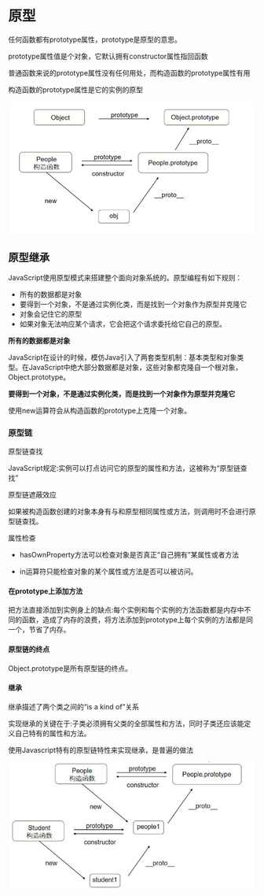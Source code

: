# 原型

任何函数都有prototype属性，prototype是原型的意思。

prototype属性值是个对象，它默认拥有constructor属性指回函数

普通函数来说的prototype属性没有任何用处，而构造函数的prototype属性有用

构造函数的prototype属性是它的实例的原型

![](../../../images/prototype.jpg)

## 原型继承

JavaScript使用原型模式来搭建整个面向对象系统的。原型编程有如下规则：

* 所有的数据都是对象
* 要得到一个对象，不是通过实例化类，而是找到一个对象作为原型并克隆它
* 对象会记住它的原型
* 如果对象无法响应某个请求，它会把这个请求委托给它自己的原型。

**所有的数据都是对象**

JavaScript在设计的时候，模仿Java引入了两套类型机制：基本类型和对象类型。在JavaScript中绝大部分数据都是对象，这些对象都克隆自一个根对象，Object.prototype。

**要得到一个对象，不是通过实例化类，而是找到一个对象作为原型并克隆它**

使用new运算符会从构造函数的prototype上克隆一个对象。

### 原型链

原型链查找

JavaScript规定:实例可以打点访问它的原型的属性和方法，这被称为“原型链查找”

原型链遮蔽效应

如果被构造函数创建的对象本身有与和原型相同属性或方法，则调用时不会进行原型链查找。

属性检查

* hasOwnProperty方法可以检查对象是否真正“自己拥有”某属性或者方法

* in运算符只能检查对象的某个属性或方法是否可以被访问。

#### 在prototype上添加方法

把方法直接添加到实例身上的缺点:每个实例和每个实例的方法函数都是内存中不同的函数，造成了内存的浪费，将方法添加到prototype上每个实例的方法都是同一个，节省了内存。

#### 原型链的终点

Object.prototype是所有原型链的终点。

#### 继承

继承描述了两个类之间的“is a kind of”关系

实现继承的关键在于:子类必须拥有父类的全部属性和方法，同时子类还应该能定义自己特有的属性和方法。

使用Javascript特有的原型链特性来实现继承，是普遍的做法

![](../../../images/inherit.jpg)